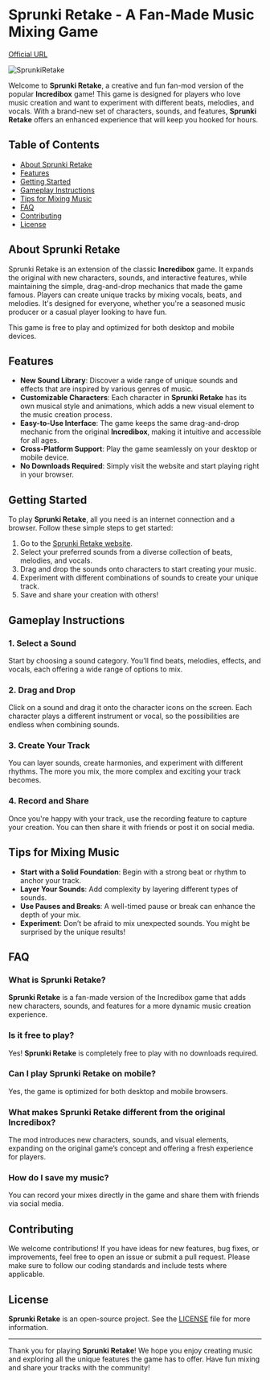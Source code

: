 # Sprunki Retake - A Fan-Made Music Mixing Game

[Official URL](https://sprunkiretake.xyz/)

![SprunkiRetake](https://sprunkiretake.xyz/screenshot.png)

Welcome to **Sprunki Retake**, a creative and fun fan-mod version of the popular **Incredibox** game! This game is designed for players who love music creation and want to experiment with different beats, melodies, and vocals. With a brand-new set of characters, sounds, and features, **Sprunki Retake** offers an enhanced experience that will keep you hooked for hours.

## Table of Contents
- [About Sprunki Retake](#about-sprunki-retake)
- [Features](#features)
- [Getting Started](#getting-started)
- [Gameplay Instructions](#gameplay-instructions)
- [Tips for Mixing Music](#tips-for-mixing-music)
- [FAQ](#faq)
- [Contributing](#contributing)
- [License](#license)

## About Sprunki Retake

Sprunki Retake is an extension of the classic **Incredibox** game. It expands the original with new characters, sounds, and interactive features, while maintaining the simple, drag-and-drop mechanics that made the game famous. Players can create unique tracks by mixing vocals, beats, and melodies. It's designed for everyone, whether you're a seasoned music producer or a casual player looking to have fun.

This game is free to play and optimized for both desktop and mobile devices.

## Features

- **New Sound Library**: Discover a wide range of unique sounds and effects that are inspired by various genres of music.
- **Customizable Characters**: Each character in **Sprunki Retake** has its own musical style and animations, which adds a new visual element to the music creation process.
- **Easy-to-Use Interface**: The game keeps the same drag-and-drop mechanic from the original **Incredibox**, making it intuitive and accessible for all ages.
- **Cross-Platform Support**: Play the game seamlessly on your desktop or mobile device.
- **No Downloads Required**: Simply visit the website and start playing right in your browser.

## Getting Started

To play **Sprunki Retake**, all you need is an internet connection and a browser. Follow these simple steps to get started:

1. Go to the [Sprunki Retake website](https://sprunkiretake.xyz).
2. Select your preferred sounds from a diverse collection of beats, melodies, and vocals.
3. Drag and drop the sounds onto characters to start creating your music.
4. Experiment with different combinations of sounds to create your unique track.
5. Save and share your creation with others!

## Gameplay Instructions

### 1. Select a Sound

Start by choosing a sound category. You’ll find beats, melodies, effects, and vocals, each offering a wide range of options to mix.

### 2. Drag and Drop

Click on a sound and drag it onto the character icons on the screen. Each character plays a different instrument or vocal, so the possibilities are endless when combining sounds.

### 3. Create Your Track

You can layer sounds, create harmonies, and experiment with different rhythms. The more you mix, the more complex and exciting your track becomes.

### 4. Record and Share

Once you're happy with your track, use the recording feature to capture your creation. You can then share it with friends or post it on social media.

## Tips for Mixing Music

- **Start with a Solid Foundation**: Begin with a strong beat or rhythm to anchor your track.
- **Layer Your Sounds**: Add complexity by layering different types of sounds.
- **Use Pauses and Breaks**: A well-timed pause or break can enhance the depth of your mix.
- **Experiment**: Don’t be afraid to mix unexpected sounds. You might be surprised by the unique results!

## FAQ

### What is **Sprunki Retake**?

**Sprunki Retake** is a fan-made version of the Incredibox game that adds new characters, sounds, and features for a more dynamic music creation experience.

### Is it free to play?

Yes! **Sprunki Retake** is completely free to play with no downloads required.

### Can I play **Sprunki Retake** on mobile?

Yes, the game is optimized for both desktop and mobile browsers.

### What makes **Sprunki Retake** different from the original Incredibox?

The mod introduces new characters, sounds, and visual elements, expanding on the original game’s concept and offering a fresh experience for players.

### How do I save my music?

You can record your mixes directly in the game and share them with friends via social media.

## Contributing

We welcome contributions! If you have ideas for new features, bug fixes, or improvements, feel free to open an issue or submit a pull request. Please make sure to follow our coding standards and include tests where applicable.

## License

**Sprunki Retake** is an open-source project. See the [LICENSE](LICENSE) file for more information.

---

Thank you for playing **Sprunki Retake**! We hope you enjoy creating music and exploring all the unique features the game has to offer. Have fun mixing and share your tracks with the community!


